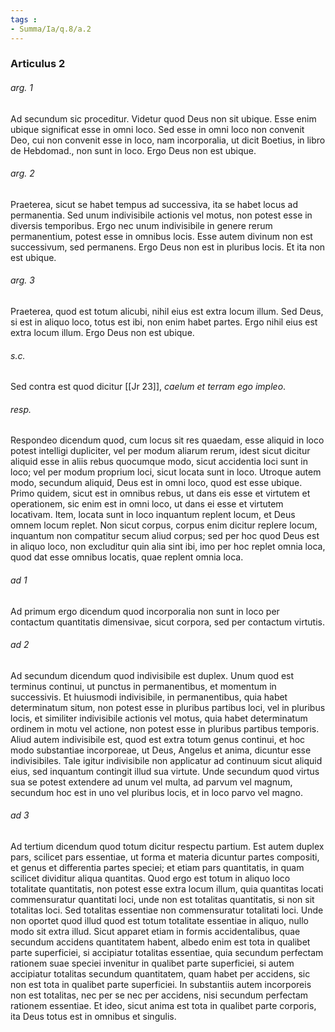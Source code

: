 ```yaml
---
tags : 
- Summa/Ia/q.8/a.2
---
```


### Articulus 2

###### arg. 1
Ad secundum sic proceditur. Videtur quod Deus non sit ubique. Esse enim ubique significat esse in omni loco. Sed esse in omni loco non convenit Deo, cui non convenit esse in loco, nam incorporalia, ut dicit Boetius, in libro de Hebdomad., non sunt in loco. Ergo Deus non est ubique.

###### arg. 2
Praeterea, sicut se habet tempus ad successiva, ita se habet locus ad permanentia. Sed unum indivisibile actionis vel motus, non potest esse in diversis temporibus. Ergo nec unum indivisibile in genere rerum permanentium, potest esse in omnibus locis. Esse autem divinum non est successivum, sed permanens. Ergo Deus non est in pluribus locis. Et ita non est ubique.

###### arg. 3
Praeterea, quod est totum alicubi, nihil eius est extra locum illum. Sed Deus, si est in aliquo loco, totus est ibi, non enim habet partes. Ergo nihil eius est extra locum illum. Ergo Deus non est ubique.

###### s.c.
Sed contra est quod dicitur [[Jr 23]], *caelum et terram ego impleo*.

###### resp.
Respondeo dicendum quod, cum locus sit res quaedam, esse aliquid in loco potest intelligi dupliciter, vel per modum aliarum rerum, idest sicut dicitur aliquid esse in aliis rebus quocumque modo, sicut accidentia loci sunt in loco; vel per modum proprium loci, sicut locata sunt in loco. Utroque autem modo, secundum aliquid, Deus est in omni loco, quod est esse ubique. Primo quidem, sicut est in omnibus rebus, ut dans eis esse et virtutem et operationem, sic enim est in omni loco, ut dans ei esse et virtutem locativam. Item, locata sunt in loco inquantum replent locum, et Deus omnem locum replet. Non sicut corpus, corpus enim dicitur replere locum, inquantum non compatitur secum aliud corpus; sed per hoc quod Deus est in aliquo loco, non excluditur quin alia sint ibi, imo per hoc replet omnia loca, quod dat esse omnibus locatis, quae replent omnia loca.

###### ad 1
Ad primum ergo dicendum quod incorporalia non sunt in loco per contactum quantitatis dimensivae, sicut corpora, sed per contactum virtutis.

###### ad 2
Ad secundum dicendum quod indivisibile est duplex. Unum quod est terminus continui, ut punctus in permanentibus, et momentum in successivis. Et huiusmodi indivisibile, in permanentibus, quia habet determinatum situm, non potest esse in pluribus partibus loci, vel in pluribus locis, et similiter indivisibile actionis vel motus, quia habet determinatum ordinem in motu vel actione, non potest esse in pluribus partibus temporis. Aliud autem indivisibile est, quod est extra totum genus continui, et hoc modo substantiae incorporeae, ut Deus, Angelus et anima, dicuntur esse indivisibiles. Tale igitur indivisibile non applicatur ad continuum sicut aliquid eius, sed inquantum contingit illud sua virtute. Unde secundum quod virtus sua se potest extendere ad unum vel multa, ad parvum vel magnum, secundum hoc est in uno vel pluribus locis, et in loco parvo vel magno.

###### ad 3
Ad tertium dicendum quod totum dicitur respectu partium. Est autem duplex pars, scilicet pars essentiae, ut forma et materia dicuntur partes compositi, et genus et differentia partes speciei; et etiam pars quantitatis, in quam scilicet dividitur aliqua quantitas. Quod ergo est totum in aliquo loco totalitate quantitatis, non potest esse extra locum illum, quia quantitas locati commensuratur quantitati loci, unde non est totalitas quantitatis, si non sit totalitas loci. Sed totalitas essentiae non commensuratur totalitati loci. Unde non oportet quod illud quod est totum totalitate essentiae in aliquo, nullo modo sit extra illud. Sicut apparet etiam in formis accidentalibus, quae secundum accidens quantitatem habent, albedo enim est tota in qualibet parte superficiei, si accipiatur totalitas essentiae, quia secundum perfectam rationem suae speciei invenitur in qualibet parte superficiei, si autem accipiatur totalitas secundum quantitatem, quam habet per accidens, sic non est tota in qualibet parte superficiei. In substantiis autem incorporeis non est totalitas, nec per se nec per accidens, nisi secundum perfectam rationem essentiae. Et ideo, sicut anima est tota in qualibet parte corporis, ita Deus totus est in omnibus et singulis.

